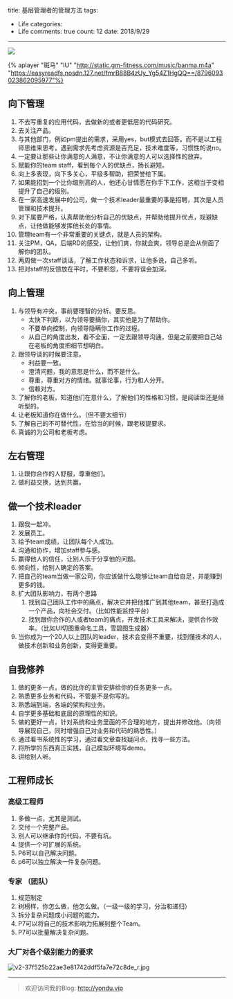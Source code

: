 title: 基层管理者的管理方法
tags: 
  - Life
categories: 
  - Life
comments: true
count: 12
date: 2018/9/29
---
  [![](https://badge.juejin.im/entry/5c03cb4d6fb9a049f23c7f9d/likes.svg?style=flat-square)](https://juejin.im/post/5c03cacde51d455018456f45)

{% aplayer "斑马" "IU" "http://static.gm-fitness.com/music/banma.m4a" "https://easyreadfs.nosdn.127.net/fmrB88B4zUy_Yg54Z1HgQQ==/8796093023862095977"%}

## 向下管理
1. 不去写重复的应用代码，去做新的或者更低层的代码研究。
2. 去关注产品。
3. 与其他部门，例如pm提出的需求，采用yes，but模式去回答。而不是以工程师思维来思考，遇到需求先考虑资源是否充足，技术难度等，习惯性的说no。
4. 一定要让那些让你满意的人满意，不让你满意的人可以选择性的放弃。
5. 赋能你的team staff，看到每个人的优缺点，扬长避短。
6. 向上多表现，向下多关心，平级多帮助，把荣誉给下属。
7. 如果能招到一个比你级别高的人，他还心甘情愿在你手下工作，这相当于变相提升了自己的级别。
8. 在一家高速发展中的公司，做一个技术leader最重要的事是招聘，其次是人员管理和技术提升。
9. 对下属要严格，认真帮助他分析自己的优缺点，并帮助他提升优点，规避缺点，让他做能够发挥他长处的事情。
10. 管理team有一个非常重要的关键点，就是人员的架构。
11. 关注PM，QA，后端RD的感受，让他们爽，你就会爽，领导总是会从侧面了解你的团队。
12. 两周做一次staff谈话，了解工作状态和诉求，让他多说，自己多听。
13. 把对staff的反馈放在平时，不要积怨，不要将误会加深。

## 向上管理
1. 与领导有冲突，事前要理智的分析。要反思。
    - 太快下判断，以为领导要搞你，其实他是为了帮助你。
    - 不要单向控制，向领导隐瞒你工作的过程。
    - 从自己的角度出发，看不全面，一定去跟领导沟通，但是之前要把自己站在老板的角度把细节想明白。
2. 跟领导谈的时候要注意。
    - 利益要一致。
    - 澄清问题，我的意思是什么，而不是什么。
    - 尊重，尊重对方的情绪。就事论事，行为和人分开。
    - 信赖对方。
3. 了解你的老板，知道他们在意什么，了解他们的性格和习惯，是阅读型还是倾听型的。
4. 让老板知道你在做什么。（但不要太细节）
5. 了解自己的不可替代性，在恰当的时候，跟老板提要求。
6. 真诚的为公司和老板考虑。

## 左右管理
1. 让跟你合作的人舒服，尊重他们。
2. 做利益交换，达到共赢。


## 做一个技术leader
1. 跟我一起冲。
2. 发展员工。
3. 给予team成绩，让团队每个人成功。
4. 沟通和协作，增加staff参与感。
5. 赢得他人的信任，让别人乐于分享他的问题。
6. 倾向性，给别人确定的答案。
7. 把自己的team当做一家公司，你应该做什么能够让team自给自足，并能赚到更多的钱。
8. 扩大团队影响力，有两个思路
    1. 找到自己团队工作中的痛点，解决它并把他推广到其他team，甚至打造成一个产品，向社会交付。（比如性能监控平台）
    2. 找到跟你合作的人或者team的痛点，开发技术工具来解决，提供合作效率。（比如UI切图重命名工具，雪碧图生成器）
9. 当你成为一个20人以上团队的leader，技术会变得不重要，找到懂技术的人，做技术创新和业务创新，变得更重要。

## 自我修养
1. 做的更多一点，做的比你的主管安排给你的任务更多一点。
2. 熟悉更多业务和代码，不管是不是你写的。
3. 熟悉端到端，各端的架构和业务。
4. 自学更多基础和底层的原理性的知识。
5. 做的更好一点，针对系统和业务里面的不合理的地方，提出并修改他。（向领导展现自己，同时增强自己对业务和代码的熟悉性。）
6. 通过看书系统性的学习，通过看文章查找疑问点，找寻一些方法。
7. 将所学的东西真正实践，自己模拟环境写demo。
8. 讲给别人听。

## 工程师成长

### 高级工程师
1. 多做一点，尤其是测试。
2. 交付一个完整产品。
3. 别人可以继承你的代码，不要有坑。
4. 提供一个可扩展的系统。
5. P6可以自己解决问题。
6. p6可以独立解决一件复杂问题。

### 专家 （团队）
1. 规范制定 
2. 树榜样，你怎么做，他怎么做。（一级一级的学习，分治和递归）
3. 拆分复杂问题成小问题的能力。
4. P7可以将自己的技术影响力拓展到整个Team。
5. P7可以批量解决复杂问题。



### 大厂对各个级别能力的要求
![v2-37f525b22ae3e81742ddf5fa7e72c8de_r.jpg](/images/235beef3a9982bfc6ef1f6e4631f28f9.png)

-----
> 欢迎访问我的Blog: http://yondu.vip